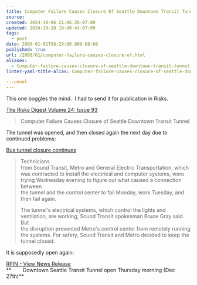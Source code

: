 ```yaml
---
title: Computer Failure Causes Closure Of Seattle Downtown Transit Tunnel
source: 
created: 2024-10-06 21:06:26-07:00
updated: 2024-10-10 10:49:43-07:00
tags:
  - post
date: 2008-01-01T08:29:00.000-08:00
published: true
url: /2008/01/computer-failure-causes-closure-of.html
aliases:
  - Computer-failure-causes-closure-of-seattle-downtown-transit-tunnel
linter-yaml-title-alias: Computer-failure-causes-closure-of-seattle-downtown-transit-tunnel

---unnel
---
```



This one boggles the mind.  I had to send it for publication in Risks.   
  
[The Risks Digest Volume 24: Issue 93](http://catless.ncl.ac.uk/Risks/24.93.html#subj1)  

> Computer Failure Causes Closure of Seattle Downtown Transit Tunnel

The tunnel was opened, and then closed again the next day due to continued problems:  
  
[Bus tunnel closure continues](http://seattlepi.nwsource.com/transportation/344159_tunnel20.html)  

> Technicians  
> from Sound Transit, Metro and General Electric Transportation, which  
> was contracted to install the electrical and computer systems, were  
> trying Wednesday evening to figure out what caused a connection between  
> the tunnel and the control center to fail Monday, work Tuesday, and  
> then fail again.  
>   
> The tunnel's electrical systems, which control the lights and  
> ventilation, are working, Sound Transit spokesman Bruce Gray said. But  
> the disruption prevented Metro's control center from remotely running  
> the systems. For safety, Sound Transit and Metro decided to keep the  
> tunnel closed.

It is supposedly open again:  
  
[RPIN - View News Release](http://www.rpin.org/rpinweb/ViewPosting.aspx?PostingID=942)  
**        Downtown Seattle Transit Tunnel open Thursday morning (Dec 27th)**[  
](http://seattlepi.nwsource.com/transportation/344159_tunnel20.html)